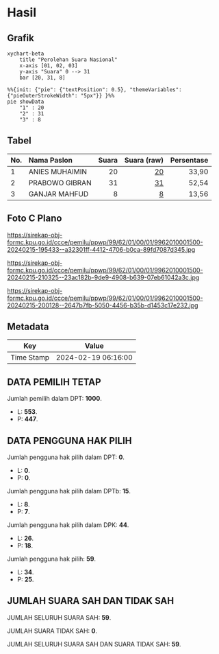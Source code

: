 # Hasil

## Grafik

```mermaid
xychart-beta
    title "Perolehan Suara Nasional"
    x-axis [01, 02, 03]
    y-axis "Suara" 0 --> 31
    bar [20, 31, 8]
```

```mermaid
%%{init: {"pie": {"textPosition": 0.5}, "themeVariables": {"pieOuterStrokeWidth": "5px"}} }%%
pie showData
    "1" : 20
    "2" : 31
    "3" : 8
```

## Tabel

| No. | Nama Paslon    | Suara | Suara (raw) | Persentase |
|:--- |:-------------- | -----:| -----------:| ----------:|
| 1   | ANIES MUHAIMIN | 20    | [20][p-1]   | 33,90      |
| 2   | PRABOWO GIBRAN | 31    | [31][p-2]   | 52,54      |
| 3   | GANJAR MAHFUD  | 8     | [8][p-3]    | 13,56      |


[p-1]: https://github.com/gigit-pemilu/pemilu-2024/blob/main/pilpres/hitung-suara/sub/99-luar-negeri/sub/62-kuala-lumpur-malaysia/sub/01-kuala-lumpur-malaysia/sub/0001-kuala-lumpur-malaysia/sub/500-tps-187/sub/paslon-1.txt
[p-2]: https://github.com/gigit-pemilu/pemilu-2024/blob/main/pilpres/hitung-suara/sub/99-luar-negeri/sub/62-kuala-lumpur-malaysia/sub/01-kuala-lumpur-malaysia/sub/0001-kuala-lumpur-malaysia/sub/500-tps-187/sub/paslon-2.txt
[p-3]: https://github.com/gigit-pemilu/pemilu-2024/blob/main/pilpres/hitung-suara/sub/99-luar-negeri/sub/62-kuala-lumpur-malaysia/sub/01-kuala-lumpur-malaysia/sub/0001-kuala-lumpur-malaysia/sub/500-tps-187/sub/paslon-3.txt

## Foto C Plano

https://sirekap-obj-formc.kpu.go.id/ccce/pemilu/ppwp/99/62/01/00/01/9962010001500-20240215-195433--a32301ff-4412-4706-b0ca-89fd7087d345.jpg

https://sirekap-obj-formc.kpu.go.id/ccce/pemilu/ppwp/99/62/01/00/01/9962010001500-20240215-210325--23ac182b-9de9-4908-b639-07eb61042a3c.jpg

https://sirekap-obj-formc.kpu.go.id/ccce/pemilu/ppwp/99/62/01/00/01/9962010001500-20240215-200128--2647b7fb-5050-4456-b35b-d1453c17e232.jpg


## Metadata

| Key        | Value               |
| ---------- | ------------------- |
| Time Stamp | 2024-02-19 06:16:00 |


## DATA PEMILIH TETAP

Jumlah pemilih dalam DPT: **1000**.
 * L: **553**.
 * P: **447**.

## DATA PENGGUNA HAK PILIH

Jumlah pengguna hak pilih dalam DPT: **0**.
 * L: **0**.
 * P: **0**.

Jumlah pengguna hak pilih dalam DPTb: **15**.
 * L: **8**.
 * P: **7**.

Jumlah pengguna hak pilih dalam DPK: **44**.
 * L: **26**.
 * P: **18**.

Jumlah pengguna hak pilih: **59**.
 * L: **34**.
 * P: **25**.

## JUMLAH SUARA SAH DAN TIDAK SAH

JUMLAH SELURUH SUARA SAH: **59**.

JUMLAH SUARA TIDAK SAH: **0**.

JUMLAH SELURUH SUARA SAH DAN SUARA TIDAK SAH: **59**.


